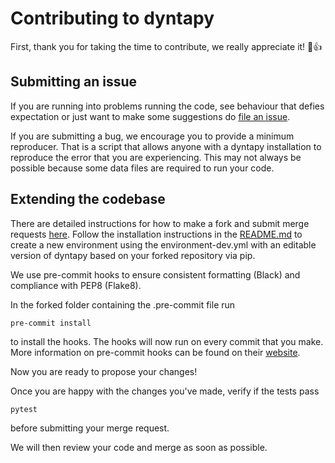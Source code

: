 # Contributing to dyntapy

First, thank you for taking the time to contribute, we really appreciate it! :tada::+1:


## Submitting an issue

If you are running into problems running the code, see behaviour that defies expectation or just want to make some suggestions do [file an issue](https://gitlab.kuleuven.be/ITSCreaLab/public-toolboxes/dyntapy/-/issues/new).

If you are submitting a bug, we encourage you to provide a minimum reproducer. 
That is a script that allows anyone with a dyntapy installation to reproduce the error that you are experiencing.
This may not always be possible because some data files are required to run your code.

## Extending the codebase

There are detailed instructions for how to make a fork and submit merge requests [here](https://docs.gitlab.com/ee/user/project/repository/forking_workflow.html).
Follow the installation instructions in the [README.md](https://gitlab.kuleuven.be/ITSCreaLab/public-toolboxes/dyntapy) to create a new environment using the environment-dev.yml
with an editable version of dyntapy based on your forked repository via pip.

We use pre-commit hooks to ensure consistent formatting (Black) and compliance with PEP8 (Flake8). 

In the forked folder containing the .pre-commit file run
```shell
pre-commit install
```
to install the hooks. The hooks will now run on every commit that you make.
More information on pre-commit hooks can be found on their [website](https://pre-commit.com/).

Now you are ready to propose your changes!

Once you are happy with the changes you've made, verify if the tests pass
```shell
pytest
```
before submitting your merge request.

We will then review your code and merge as soon as possible.
